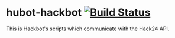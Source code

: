 # hubot-hackbot [![Build Status](https://travis-ci.org/TechNottingham/hubot-hackbot.svg?branch=master)](https://travis-ci.org/TechNottingham/hubot-hackbot)

This is Hackbot's scripts which communicate with the Hack24 API.
